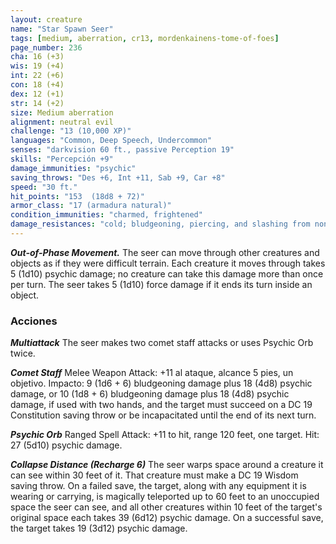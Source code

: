 ```yaml
---
layout: creature
name: "Star Spawn Seer"
tags: [medium, aberration, cr13, mordenkainens-tome-of-foes]
page_number: 236
cha: 16 (+3)
wis: 19 (+4)
int: 22 (+6)
con: 18 (+4)
dex: 12 (+1)
str: 14 (+2)
size: Medium aberration
alignment: neutral evil
challenge: "13 (10,000 XP)"
languages: "Common, Deep Speech, Undercommon"
senses: "darkvision 60 ft., passive Perception 19"
skills: "Percepción +9"
damage_immunities: "psychic"
saving_throws: "Des +6, Int +11, Sab +9, Car +8"
speed: "30 ft."
hit_points: "153  (18d8 + 72)"
armor_class: "17 (armadura natural)"
condition_immunities: "charmed, frightened"
damage_resistances: "cold; bludgeoning, piercing, and slashing from nonmagical attacks"
---
```


***Out-of-Phase Movement.*** The seer can move through other creatures and objects as if they were difficult terrain. Each creature it moves through takes 5 (1d10) psychic damage; no creature can take this damage more than once per turn. The seer takes 5 (1d10) force damage if it ends its turn inside an object.

### Acciones

***Multiattack*** The seer makes two comet staff attacks or uses Psychic Orb twice.

***Comet Staff*** Melee Weapon Attack: +11 al ataque, alcance 5 pies, un objetivo. Impacto: 9 (1d6 + 6) bludgeoning damage plus 18 (4d8) psychic damage, or 10 (1d8 + 6) bludgeoning damage plus 18 (4d8) psychic damage, if used with two hands, and the target must succeed on a DC 19 Constitution saving throw or be incapacitated until the end of its next turn.

***Psychic Orb*** Ranged Spell Attack: +11 to hit, range 120 feet, one target. Hit: 27 (5d10) psychic damage.

***Collapse Distance (Recharge 6)*** The seer warps space around a creature it can see within 30 feet of it. That creature must make a DC 19 Wisdom saving throw. On a failed save, the target, along with any equipment it is wearing or carrying, is magically teleported up to 60 feet to an unoccupied space the seer can see, and all other creatures within 10 feet of the target's original space each takes 39 (6d12) psychic damage. On a successful save, the target takes 19 (3d12) psychic damage.